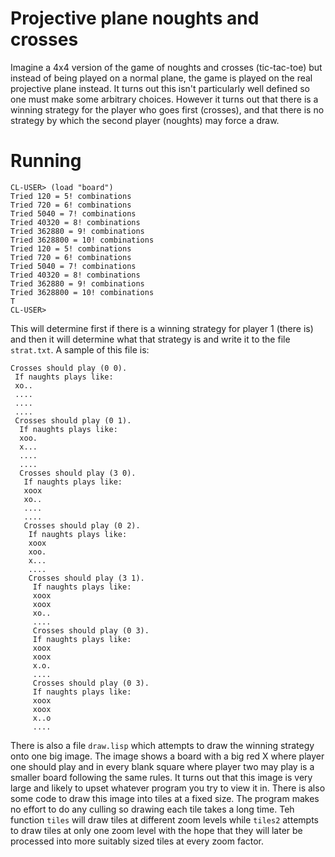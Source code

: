 # Projective plane noughts and crosses

Imagine a 4x4 version of the game of noughts and crosses (tic-tac-toe)
but instead of being played on a normal plane, the game is played on
the real projective plane instead. It turns out this isn't
particularly well defined so one must make some arbitrary choices.
However it turns out that there is a winning strategy for the player
who goes first (crosses), and that there is no strategy by which the
second player (noughts) may force a draw.

# Running

	CL-USER> (load "board")
	Tried 120 = 5! combinations
	Tried 720 = 6! combinations
	Tried 5040 = 7! combinations
	Tried 40320 = 8! combinations
	Tried 362880 = 9! combinations
	Tried 3628800 = 10! combinations
	Tried 120 = 5! combinations
	Tried 720 = 6! combinations
	Tried 5040 = 7! combinations
	Tried 40320 = 8! combinations
	Tried 362880 = 9! combinations
	Tried 3628800 = 10! combinations
	T
	CL-USER>

This will determine first if there is a winning strategy for player 1
(there is) and then it will determine what that strategy is and write
it to the file `strat.txt`. A sample of this file is:

	Crosses should play (0 0).
     If naughts plays like:
     xo..
     ....
     ....
     ....
     Crosses should play (0 1).
      If naughts plays like:
      xoo.
      x...
      ....
      ....
      Crosses should play (3 0).
       If naughts plays like:
       xoox
       xo..
       ....
       ....
       Crosses should play (0 2).
        If naughts plays like:
        xoox
        xoo.
        x...
        ....
        Crosses should play (3 1).
         If naughts plays like:
         xoox
         xoox
         xo..
         ....
         Crosses should play (0 3).
         If naughts plays like:
         xoox
         xoox
         x.o.
         ....
         Crosses should play (0 3).
         If naughts plays like:
         xoox
         xoox
         x..o
         ....

There is also a file `draw.lisp` which attempts to draw the winning
strategy onto one big image. The image shows a board with a big red X
where player one should play and in every blank square where player
two may play is a smaller board following the same rules. It turns out
that this image is very large and likely to upset whatever program you
try to view it in. There is also some code to draw this image into
tiles at a fixed size. The program makes no effort to do any culling
so drawing each tile takes a long time. Teh function `tiles` will draw
tiles at different zoom levels while `tiles2` attempts to draw tiles
at only one zoom level with the hope that they will later be processed
into more suitably sized tiles at every zoom factor.
